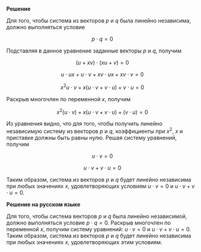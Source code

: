 

**Решение**

Для того, чтобы система из векторов $p$ и $q$ была линейно независима, должно выполняться условие

$$p \cdot q = 0$$

Подставляя в данное уравнение заданные векторы $p$ и $q$, получим

$$(u + xv) \cdot (xu + v) = 0$$

$$u \cdot ux + u \cdot v + xv \cdot ux + xv \cdot v = 0$$

$$x^2u \cdot v + x(u \cdot v + v \cdot u) + v \cdot u = 0$$

Раскрыв многочлен по переменной $x$, получим

$$x^2(u \cdot v) + x(u \cdot v + v \cdot u) + (v \cdot u) = 0$$

Из уравнения видно, что для того, чтобы получить линейно независимую систему из векторов $p$ и $q$, коэффициенты при $x^2$, $x$ и приставке должны быть равны нулю. Решая систему уравнений, получим

$$u \cdot v = 0$$

$$u \cdot v + v \cdot u = 0$$

Таким образом, система из векторов $p$ и $q$ будет линейно независима при любых значениях $x$, удовлетворяющих условиям $u \cdot v = 0$ и $u \cdot v + v \cdot u = 0$.

**Решение на русском языке**

Для того, чтобы система векторов $p$ и $q$ была линейно независимой, должно выполняться условие $p \cdot q = 0$. Раскрыв многочлен по переменной $x$, получим систему уравнений: $u \cdot v = 0$ и $u \cdot v + v \cdot u = 0$. Таким образом, система из векторов $p$ и $q$ будет линейно независима при любых значениях $x$, удовлетворяющих этим условиям.